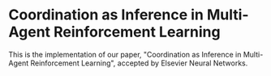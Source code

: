 # Coordination as Inference in Multi-Agent Reinforcement Learning
This is the implementation of our paper, "Coordination as Inference in Multi-Agent Reinforcement Learning", accepted by Elsevier Neural Networks.
